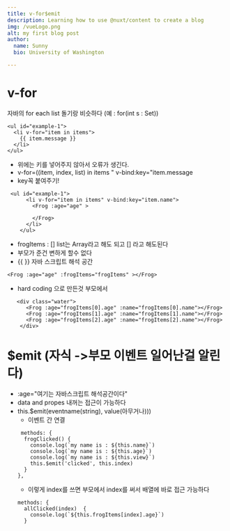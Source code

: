 ```yaml
---
title: v-for$emit
description: Learning how to use @nuxt/content to create a blog
img: /vueLogo.png
alt: my first blog post
author:
  name: Sunny
  bio: University of Washington

---
```



# v-for
자바의 for each list 돌기랑 비슷하다 (예 : for(int s : Set))
```
<ul id="example-1">
  <li v-for="item in items">
    {{ item.message }}
  </li>
</ul>
```
- 위에는 키를 넣어주지 않아서 오류가 생긴다.
- v-for=((item, index, list) in items " v-bind:key="item.message 
- key꼭 붙여주기!
```
 <ul id="example-1">
      <li v-for="item in items" v-bind:key="item.name">
        <Frog :age="age" >

        </Frog>
      </li>
    </ul>
```

- frogItems : [] list는 Array라고 해도 되고 [] 라고 해도된다
- 부모가 준건 변하게 할수 없다
- {{ }} 자바 스크립트 해석 공간

```
<Frog :age="age" :frogItems="frogItems" ></Frog>
```
- hard coding 으로 만든것 부모에서
```
   <div class="water">
      <Frog :age="frogItems[0].age" :name="frogItems[0].name"></Frog>
      <Frog :age="frogItems[1].age" :name="frogItems[1].name"></Frog>
      <Frog :age="frogItems[2].age" :name="frogItems[2].name"></Frog>
    </div>
```
# $emit (자식 ->부모 이벤트 일어난걸 알린다)
- :age="여기는 자바스크립트 해석공간이다"
- data and propes 내꺼는 접근이 가능하다
- this.$emit(eventname(string), value(아무거나))) 
    - 이벤트 간 연결
  ```
   methods: {
    frogClicked() {
      console.log(`my name is : ${this.name}`)
      console.log(`my name is : ${this.age}`)
      console.log(`my name is : ${this.view}`)
      this.$emit('clicked', this.index)
    }
  },
  ```
  - 이렇게 index를 쓰면 부모에서 index를 써서 배열에 바로 접근 가능하다
  ```
  methods: {
    allClicked(index)  {
      console.log(`${this.frogItems[index].age}`)
    }
  ```

